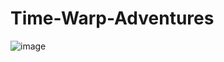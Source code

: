 # Time-Warp-Adventures
![image](https://github.com/ErJokeCode/Time-Warp-Adventures/assets/132396295/7eca7c4e-510a-4a75-b017-9323c8ce16d6)
